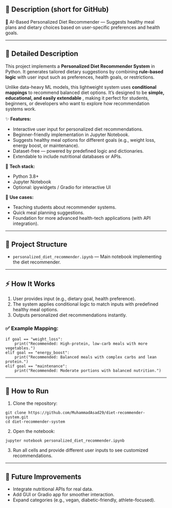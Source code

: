 ## 📝 Description (short for GitHub)

🥗 AI-Based Personalized Diet Recommender — Suggests healthy meal plans and dietary choices based on user-specific preferences and health goals.

---

## 📖 Detailed Description

This project implements a **Personalized Diet Recommender System** in Python. It generates tailored dietary suggestions by combining **rule-based logic** with user input such as preferences, health goals, or restrictions.

Unlike data-heavy ML models, this lightweight system uses **conditional mappings** to recommend balanced diet options. It’s designed to be  **simple, educational, and easily extendable** , making it perfect for students, beginners, or developers who want to explore how recommendation systems work.

✨ **Features:**

* Interactive user input for personalized diet recommendations.
* Beginner-friendly implementation in Jupyter Notebook.
* Suggests healthy meal options for different goals (e.g., weight loss, energy boost, or maintenance).
* Dataset-free — powered by predefined logic and dictionaries.
* Extendable to include nutritional databases or APIs.

🔧 **Tech stack:**

* Python 3.8+
* Jupyter Notebook
* Optional: ipywidgets / Gradio for interactive UI

🚀 **Use cases:**

* Teaching students about recommender systems.
* Quick meal planning suggestions.
* Foundation for more advanced health-tech applications (with API integration).

---

## 📂 Project Structure

* `personalized_diet_recommender.ipynb` — Main notebook implementing the diet recommender.

---

## ⚡ How It Works

1. User provides input (e.g., dietary goal, health preference).
2. The system applies conditional logic to match inputs with predefined healthy meal options.
3. Outputs personalized diet recommendations instantly.

### ✅ Example Mapping:

<pre class="overflow-visible!" data-start="2040" data-end="2360"><div class="contain-inline-size rounded-2xl relative bg-token-sidebar-surface-primary"><div class="sticky top-9"><div class="absolute end-0 bottom-0 flex h-9 items-center pe-2"><div class="bg-token-bg-elevated-secondary text-token-text-secondary flex items-center gap-4 rounded-sm px-2 font-sans text-xs"></div></div></div><div class="overflow-y-auto p-4" dir="ltr"><code class="whitespace-pre! language-python"><span><span>if</span><span> goal == </span><span>"weight_loss"</span><span>:
    </span><span>print</span><span>(</span><span>"Recommended: High-protein, low-carb meals with more vegetables."</span><span>)
</span><span>elif</span><span> goal == </span><span>"energy_boost"</span><span>:
    </span><span>print</span><span>(</span><span>"Recommended: Balanced meals with complex carbs and lean protein."</span><span>)
</span><span>elif</span><span> goal == </span><span>"maintenance"</span><span>:
    </span><span>print</span><span>(</span><span>"Recommended: Moderate portions with balanced nutrition."</span><span>)
</span></span></code></div></div></pre>

---

## 🚀 How to Run

1. Clone the repository:

<pre class="overflow-visible!" data-start="2411" data-end="2522"><div class="contain-inline-size rounded-2xl relative bg-token-sidebar-surface-primary"><div class="sticky top-9"><div class="absolute end-0 bottom-0 flex h-9 items-center pe-2"><div class="bg-token-bg-elevated-secondary text-token-text-secondary flex items-center gap-4 rounded-sm px-2 font-sans text-xs"></div></div></div><div class="overflow-y-auto p-4" dir="ltr"><code class="whitespace-pre! language-bash"><span><span>git </span><span>clone</span><span> https://github.com/MuhammadAsad29/diet-recommender-system.git
</span><span>cd</span><span> diet-recommender-system
</span></span></code></div></div></pre>

2. Open the notebook:

<pre class="overflow-visible!" data-start="2548" data-end="2612"><div class="contain-inline-size rounded-2xl relative bg-token-sidebar-surface-primary"><div class="sticky top-9"><div class="absolute end-0 bottom-0 flex h-9 items-center pe-2"><div class="bg-token-bg-elevated-secondary text-token-text-secondary flex items-center gap-4 rounded-sm px-2 font-sans text-xs"></div></div></div><div class="overflow-y-auto p-4" dir="ltr"><code class="whitespace-pre! language-bash"><span><span>jupyter notebook personalized_diet_recommender.ipynb
</span></span></code></div></div></pre>

3. Run all cells and provide different user inputs to see customized recommendations.

---

## 🔮 Future Improvements

* Integrate nutritional APIs for real data.
* Add GUI or Gradio app for smoother interaction.
* Expand categories (e.g., vegan, diabetic-friendly, athlete-focused).
